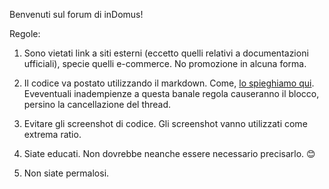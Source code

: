 Benvenuti sul forum di inDomus!

Regole:

1. Sono vietati link a siti esterni (eccetto quelli relativi a documentazioni ufficiali), specie quelli e-commerce. No promozione in alcuna forma.

2. Il codice va postato utilizzando il markdown. Come, [lo spieghiamo qui](https://github.com/indomus/forum/discussions/1311).
   Eveventuali inadempienze a questa banale regola causeranno il blocco, persino la cancellazione del thread.
 
3. Evitare gli screenshot di codice. Gli screenshot vanno utilizzati come extrema ratio.
   
4. Siate educati. Non dovrebbe neanche essere necessario precisarlo. 😊

5. Non siate permalosi.
